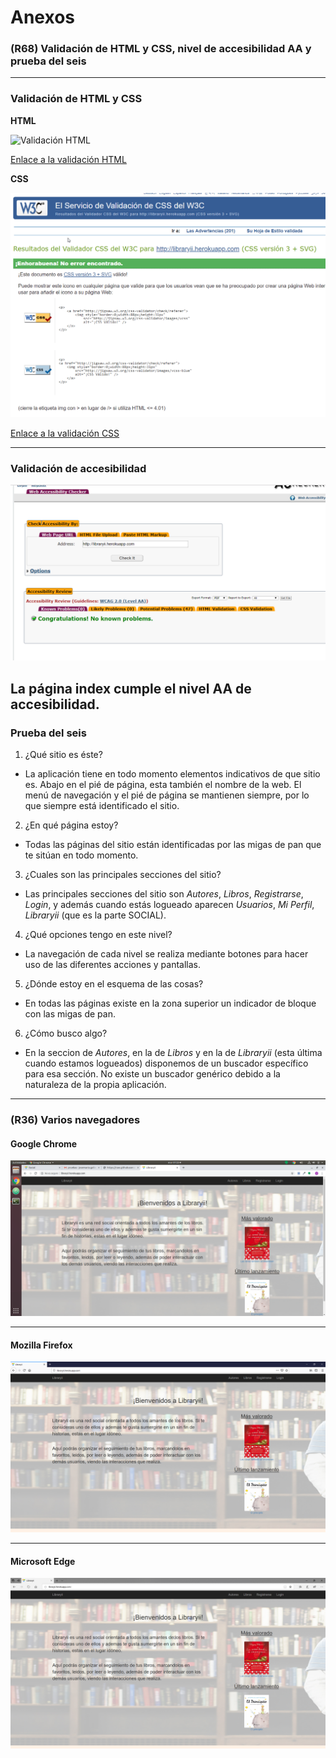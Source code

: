 # Anexos

### **(R68) Validación de HTML y CSS, nivel de accesibilidad AA y prueba del seis**
---
### Validación de HTML y CSS

**HTML**

![Validación HTML](images/prueba_.png)

[Enlace a la validación HTML](https://validator.w3.org/nu/?doc=http%3A%2F%2Flibraryii.herokuapp.com)

**CSS**

![Validación CSS](images/prueba_css.png)

[Enlace a la validación CSS](https://jigsaw.w3.org/css-validator/validator?uri=http%3A%2F%2Flibraryii.herokuapp.com&profile=css3svg&usermedium=all&warning=1&vextwarning=&lang=es)

---

### Validación de accesibilidad

![Validación accesibilidad](images/prueba_acc.png)

La página index cumple el nivel AA de accesibilidad.
---

### Prueba del seis

 1. ¿Qué sitio es éste?
- La aplicación tiene en todo momento elementos indicativos de que sitio es.  Abajo en el pié de página, esta también el nombre de la web. El menú de navegación y el pié de página se mantienen siempre, por lo que siempre está identificado el sitio.

 2. ¿En qué página estoy?
- Todas las páginas del sitio están identificadas por las migas de pan que te sitúan en todo momento.

 3. ¿Cuales son las principales secciones del sitio?
- Las principales secciones del sitio son *Autores*, *Libros*, *Registrarse*, *Login*, y además cuando estás logueado aparecen *Usuarios*, *Mi Perfil*, *Libraryii* (que es la parte SOCIAL).

 4. ¿Qué opciones tengo en este nivel?
- La navegación de cada nivel se realiza mediante botones para hacer uso de las diferentes acciones y pantallas.

 5. ¿Dónde estoy en el esquema de las cosas?
- En todas las páginas existe en la zona superior un indicador de bloque con las migas de pan.

 6. ¿Cómo busco algo?
- En la seccion de *Autores*, en la de *Libros* y en la de *Libraryii* (esta última cuando estamos logueados) disponemos de un buscador específico para esa sección. No existe un buscador genérico debido a la naturaleza de la propia aplicación.

---

### **(R36) Varios navegadores**

#### **Google Chrome**

![Captura Google Chrome](images/chrome.png)

---

#### **Mozilla Firefox**

![Captura Mozilla Firefox](images/firefox.png)

---

#### **Microsoft Edge**

![Captura Microsoft Edge](images/microsoft.png)
